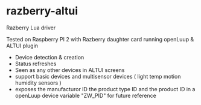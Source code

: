 # razberry-altui
Razberry Lua driver

Tested on Raspberry PI 2 with Razberry daughter card running openLuup & ALTUI plugin

- Device detection & creation
- Status refreshes
- Seen as any other devices in ALTUI screens
- support basic devices and multisensor devices ( light temp motion humidity sensors )
- exposes the manufacturor ID the product type ID and the product ID in a openLuup device variable "ZW_PID" for future reference 
